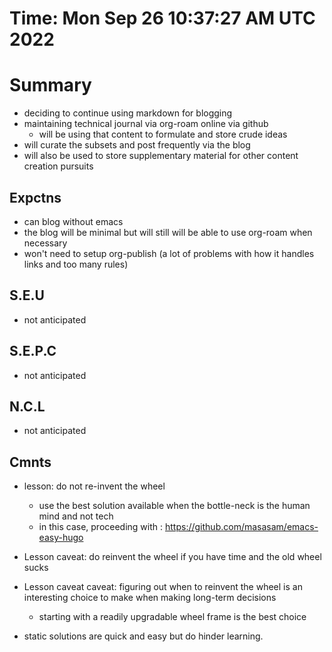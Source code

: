 
# Time: Mon Sep 26 10:37:27 AM UTC 2022

# Summary

 - deciding to continue using markdown for blogging
 - maintaining technical journal via org-roam online via github
	- will be using that content to formulate and store crude ideas
 - will curate the subsets and post frequently via the blog
 - will also be used to store supplementary material for other content creation pursuits

## Expctns

 - can blog without emacs
 - the blog will be minimal but will still will be able to use org-roam when necessary
 - won't need to setup org-publish (a lot of problems with how it handles links and too many rules)

## S.E.U

 - not anticipated 

## S.E.P.C
 
 - not anticipated

## N.C.L

 - not anticipated

## Cmnts

 - lesson: do not re-invent the wheel
	- use the best solution available when the bottle-neck is the human mind and not tech
 	- in this case, proceeding with : https://github.com/masasam/emacs-easy-hugo

 - Lesson caveat: do reinvent the wheel if you have time and the old wheel sucks

 - Lesson caveat caveat: figuring out when to reinvent the wheel is an interesting choice to make when making long-term decisions
	- starting with a readily upgradable wheel frame is the best choice

 - static solutions are quick and easy but do hinder learning.
